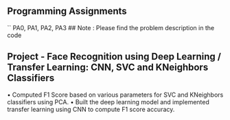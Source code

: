 ## Programming Assignments ## 
`` PA0, PA1, PA2, PA3 ##
Note : Please find the problem description in the code 

## Project - Face Recognition using Deep Learning / Transfer Learning: CNN, SVC and KNeighbors Classifiers ##
• Computed F1 Score based on various parameters for SVC and KNeighbors classifiers using PCA.
• Built the deep learning model and implemented transfer learning using CNN to compute F1 score accuracy.
